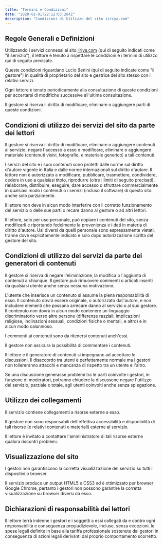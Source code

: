 ```yaml
---
title: "Termini e Condizioni"
date: "2020-01-01T22:12:03.284Z"
description: "Condizioni di Utilizzo del sito iiriya.com"
---
```


## Regole Generali e Definizioni

Utilizzando i servizi connessi al sito [iiriya.com](https://iiriya.com/) (qui di seguito indicati come "il servizio"), il lettore è tenuto a rispettare le condizioni e i termini di utilizzo qui di seguito precisate.

Queste condizioni riguardano Lucio Benini (qui di seguito indicate come "il gestore") in qualità di proprietario del sito e gestrice del sito stesso con i relativi servizi.

Ogni lettore è tenuto periodicamente alla consultazione di queste condizioni per accertarsi di modifiche successive all'ultima consultazione.

Il gestore si riserva il diritto di modificare, eliminare o aggiungere parti di queste condizioni.

## Condizioni di utilizzo dei servizi del sito da parte dei lettori

Il gestore si riserva il diritto di modificare, eliminare o aggiungere contenuti al servizio, negare l'accesso a esso e modificare, eliminare o aggiungere materiale (contenuti visivi, fotografie, e materiale generico) a tali contenuti.

I servizi del sito e i suoi contenuti sono protetti dalle norme sul diritto d'autore vigente in Italia e dalle norme internazionali sul diritto d'autore. Il lettore non è autorizzato a modificare, pubblicare, trasmettere, condividere, cedere in uso a qualsiasi titolo, riprodurre (oltre i limiti di seguito precisati), rielaborare, distribuire, eseguire, dare accesso o sfruttare commercialmente in qualsiasi modo i contenuti o i servizi (incluso il software) di questo sito anche solo parzialmente.

Il lettore non deve in alcun modo interferire con il corretto funzionamento del servizio o delle sue parti o recare danno al gestore o ad altri lettori.

Il lettore, solo per uso personale, può copiare i contenuti del sito, senza modificarli e riportando fedelmente la provenienza e i dati in materia di diritto d'autore. Usi diversi da quelli personale sono espressamente vietati, tranne dove esplicitamente indicato e solo dopo autorizzazione scritta del gestore del sito.

## Condizioni di utilizzo dei servizi da parte dei generatori di contenuti

Il gestore si riserva di negare l'eliminazione, la modifica o l'aggiunta di contenuti a chiunque. Il gestore può rimuovere commenti o articoli inseriti da qualsiasi utente anche senza nessuna motivazione.

L'utente che inserisce un contenuto si assume la piena responsabilità di esso. Il contenuto dovrà essere originale, o autorizzato dall'autore, e non includere elementi che possano arrecare danno al servizio o al suo gestore. Il contenuto non dovrà in alcun modo contenere un linguaggio discriminatorio verso altre persone (differenze razziali, implicazioni religiose, inclinazioni sessuali, condizioni fisiche o mentali, e altro) e in alcun modo calunnioso.

I commenti ai contenuti sono da ritenersi contenuti anch'essi.

Il gestore non assicura la possibilità di commentare i contenuti.

Il lettore e il generatore di contenuti si impegnano ad accettare le discussioni. Il disaccordo tra utenti è perfettamente normale ma i gestori non tollereranno attacchi e mancanza di rispetto tra un utente e l'altro.

Se una discussione generasse problemi tra le parti coinvolte i gestori, in funzione di moderatori, potranno chiudere la discussone negare l'utilizzo del servizio, parziale o totale, agli utenti coinvolti anche senza spiegazione.

## Utilizzo dei collegamenti

Il servizio contiene collegamenti a risorse esterne a esso.

Il gestore non sono responsabili dell'effettiva accessibilità e disponibilità di tali risorse (e relativi contenuti o materiali) esterne al servizio.

Il lettore è invitato a contattare l'amministratore di tali risorse esterne qualora riscontri problemi.

## Visualizzazione del sito

I gestori non garantiscono la corretta visualizzazione del servizio su tutti i dispositivi o browser.

Il servizio produce un output HTML5 e CSS3 ed è ottimizzato per browser Google Chrome, pertanto i gestori non possono garantire la corretta visualizzazione su browser diversi da esso.

## Dichiarazioni di responsabilità dei lettori

Il lettore terrà indenne i gestori e i soggetti a essi collegati da e contro ogni responsabilità e conseguenza pregiudizievole, incluse, senza eccezioni, le spese legali definite in base alla tariffa professionale sostenute dai gestori in conseguenza di azioni legali derivanti dal proprio comportamento scorretto.
